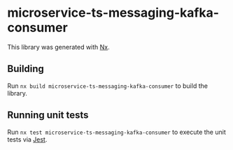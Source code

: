 # microservice-ts-messaging-kafka-consumer

This library was generated with [Nx](https://nx.dev).

## Building

Run `nx build microservice-ts-messaging-kafka-consumer` to build the library.

## Running unit tests

Run `nx test microservice-ts-messaging-kafka-consumer` to execute the unit tests via [Jest](https://jestjs.io).

